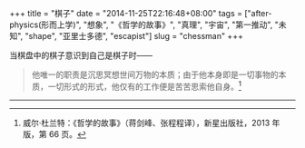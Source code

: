 +++
title = "棋子"
date = "2014-11-25T22:16:48+08:00"
tags = ["after-physics(形而上学)", "想象", "《哲学的故事》", "真理", "宇宙", "第一推动", "未知", "shape", "亚里士多德", "escapist"]
slug = "chessman"
+++

当棋盘中的棋子意识到自己是棋子时——

> 他唯一的职责是沉思冥想世间万物的本质；由于他本身即是一切事物的本质，一切形式的形式，他仅有的工作便是苦苦思索他自身。[^1]

---

[^1]: 威尔·杜兰特：《哲学的故事》（蒋剑峰、张程程译），新星出版社，2013 年版，第 66 页。
